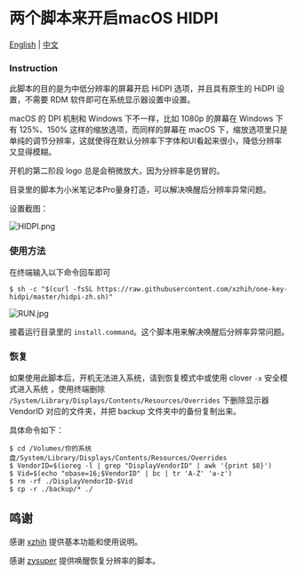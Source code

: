 # 两个脚本来开启macOS HIDPI

[English](README.md) | [中文](README-CN.md)

### Instruction

此脚本的目的是为中低分辨率的屏幕开启 HiDPI 选项，并且具有原生的 HiDPI 设置，不需要 RDM 软件即可在系统显示器设置中设置。

macOS 的 DPI 机制和 Windows 下不一样，比如 1080p 的屏幕在 Windows 下有 125%、150% 这样的缩放选项，而同样的屏幕在 macOS 下，缩放选项里只是单纯的调节分辨率，这就使得在默认分辨率下字体和UI看起来很小，降低分辨率又显得模糊。

开机的第二阶段 logo 总是会稍微放大，因为分辨率是仿冒的。

目录里的脚本为小米笔记本Pro量身打造，可以解决唤醒后分辨率异常问题。

设置截图：

![HIDPI.png](https://i.loli.net/2018/05/27/5b09ff7b4745c.jpg)

### 使用方法

在终端输入以下命令回车即可

```
$ sh -c "$(curl -fsSL https://raw.githubusercontent.com/xzhih/one-key-hidpi/master/hidpi-zh.sh)"
```
![RUN.jpg](https://i.loli.net/2018/08/28/5b844de4dbb9e.jpg)

接着运行目录里的 `install.command`。这个脚本用来解决唤醒后分辨率异常问题。

### 恢复

如果使用此脚本后，开机无法进入系统，请到恢复模式中或使用 clover `-x` 安全模式进入系统 ，使用终端删除 `/System/Library/Displays/Contents/Resources/Overrides` 下删除显示器 VendorID 对应的文件夹，并把 backup 文件夹中的备份复制出来。

具体命令如下：

```
$ cd /Volumes/你的系统盘/System/Library/Displays/Contents/Resources/Overrides
$ VendorID=$(ioreg -l | grep "DisplayVendorID" | awk '{print $8}')
$ Vid=$(echo "obase=16;$VendorID" | bc | tr 'A-Z' 'a-z')
$ rm -rf ./DisplayVendorID-$Vid
$ cp -r ./backup/* ./
```


## 鸣谢

感谢 [xzhih](https://github.com/xzhih) 提供基本功能和使用说明。

感谢 [zysuper](https://github.com/zysuper) 提供唤醒恢复分辨率的脚本。
